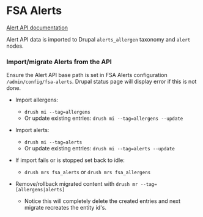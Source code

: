 FSA Alerts
=======

[Alert API documentation](http://fsa-staging-alerts.epimorphics.net/food-alerts/ui/reference)

Alert API data is imported to Drupal `alerts_allergen` taxonomy and `alert` nodes.

### Import/migrate Alerts from the API
 
Ensure the Alert API base path is set in FSA Alerts configuration `/admin/config/fsa-alerts`. Drupal status page will display error if this is not done.

* Import allergens:
  * `drush mi --tag=allergens`
  * Or update existing entries: `drush mi --tag=allergens --update`
* Import alerts:
  * `drush mi --tag=alerts`
  * Or update existing entries: `drush mi --tag=alerts --update`

* If import fails or is stopped set back to idle:
  * `drush mrs fsa_alerts` or `drush mrs fsa_allergens`
  
* Remove/rollback migrated content with `drush mr --tag=[allergens|alerts]`
  * Notice this will completely delete the created entries and next migrate recreates the entity id's.